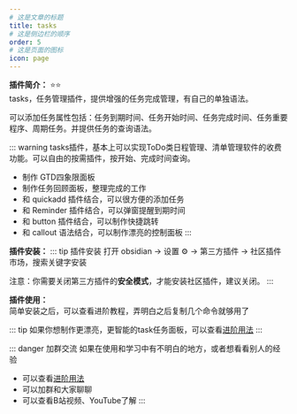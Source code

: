 ```yaml
---
# 这是文章的标题
title: tasks
# 这是侧边栏的顺序
order: 5
# 这是页面的图标
icon: page
---
```

**插件简介：**  ⭐️⭐️  
tasks，任务管理插件，提供增强的任务完成管理，有自己的单独语法。

可以添加任务属性包括：任务到期时间、任务开始时间、任务完成时间、任务重要程序、周期任务。并提供任务的查询语法。

::: warning
tasks插件，基本上可以实现ToDo类日程管理、清单管理软件的收费功能。可以自由的按需插件，按开始、完成时间查询。
- 制作 GTD四象限面板
- 制作任务回顾面板，整理完成的工作
- 和 quickadd 插件结合，可以很方便的添加任务
- 和 Reminder 插件结合，可以弹窗提醒到期时间
- 和 button 插件结合，可以制作快捷跳转
- 和 callout 语法结合，可以制作漂亮的控制面板
:::

**插件安装：**
::: tip 插件安装
打开 obsidian → 设置 ⚙️ → 第三方插件 → 社区插件市场，搜索关键字安装

注意：你需要关闭第三方插件的**安全模式**，才能安装社区插件，建议关闭。
:::

**插件使用：**  
简单安装之后，可以查看进阶教程，弄明白之后复制几个命令就够用了


::: tip
如果你想制作更漂亮，更智能的task任务面板，可以查看[进阶用法](/zh/advanced)
:::

::: danger 加群交流
如果在使用和学习中有不明白的地方，或者想看看别人的经验
- 可以查看[进阶用法](/zh/advanced)
- 可以加群和大家聊聊
- 可以查看B站视频、YouTube了解
:::